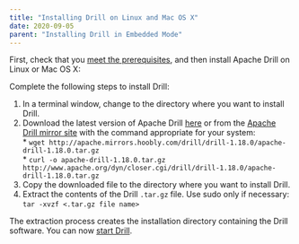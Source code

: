 ```yaml
---
title: "Installing Drill on Linux and Mac OS X"
date: 2020-09-05
parent: "Installing Drill in Embedded Mode"
---
```

First, check that you [meet the prerequisites]({{site.baseurl}}/docs/embedded-mode-prerequisites), and then install Apache Drill on Linux or Mac OS X:

Complete the following steps to install Drill:  

1. In a terminal window, change to the directory where you want to install Drill.  
2. Download the latest version of Apache Drill [here](http://apache.mirrors.hoobly.com/drill/drill-1.18.0/apache-drill-1.18.0.tar.gz) or from the [Apache Drill mirror site](http://www.apache.org/dyn/closer.cgi/drill/drill-1.18.0/apache-drill-1.18.0.tar.gz) with the command appropriate for your system:  
       * `wget http://apache.mirrors.hoobly.com/drill/drill-1.18.0/apache-drill-1.18.0.tar.gz`  
       * `curl -o apache-drill-1.18.0.tar.gz http://www.apache.org/dyn/closer.cgi/drill/drill-1.18.0/apache-drill-1.18.0.tar.gz`  
3. Copy the downloaded file to the directory where you want to install Drill.  
4. Extract the contents of the Drill `.tar.gz` file. Use sudo only if necessary:  
`tar -xvzf <.tar.gz file name>`  

The extraction process creates the installation directory containing the Drill software. You can now [start Drill]({{site.baseurl}}/docs/starting-drill-on-linux-and-mac-os-x).
